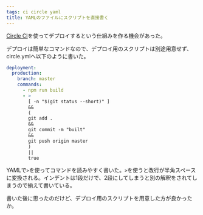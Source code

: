```yaml
---
tags: ci circle yaml
title: YAMLのファイルにスクリプトを直接書く
---
```

[Circle CI](https://circleci.com/)を使ってデプロイするという仕組みを作る機会があった。

デプロイは簡単なコマンドなので、デプロイ用のスクリプトは別途用意せず、circle.ymlへ以下のように書いた。

```yaml
deployment:
  production:
    branch: master
    commands:
      - npm run build
      - >
        [ -n "$(git status --short)" ]
        &&
        (
        git add .
        &&
        git commit -m "built"
        &&
        git push origin master
        )
        ||
        true
```

YAMLで`>`を使ってコマンドを読みやすく書いた。`>`を使うと改行が半角スペースに変換される。インデントは1段だけで、2段にしてしまうと別の解釈をされてしまうので揃えて書いている。

書いた後に思ったのだけど、デプロイ用のスクリプトを用意した方が良かったか。

